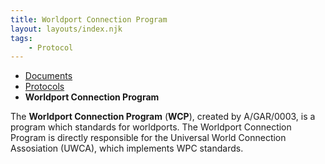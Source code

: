 ```yaml
---
title: Worldport Connection Program
layout: layouts/index.njk
tags:
    - Protocol
---
```

<nav class="text-sm breadcrumbs pb-5">
    <ul>
        <li><a href="/docs">Documents</a></li>
        <li><a href="/docs/protocol">Protocols</a></li>
        <li><b>Worldport Connection Program</b></li>
    </ul>
</nav>

The **Worldport Connection Program** (**WCP**), created by A/GAR/0003, is a program which standards for worldports. The Worldport Connection Program is directly responsible for the Universal World Connection Assosiation (UWCA), which implements WPC standards.